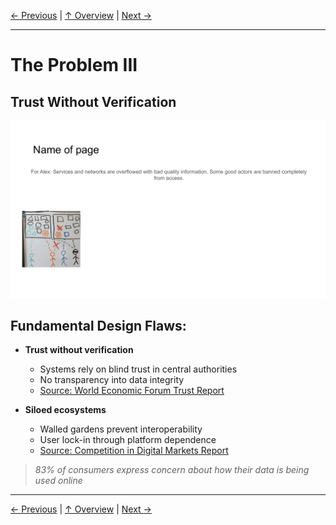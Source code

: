 [← Previous](slide03.md) | [↑ Overview](../README.md) | [Next →](slide05.md)

---

# The Problem III

## Trust Without Verification

![The Problem III](../images/slide4.png)


## Fundamental Design Flaws:

- **Trust without verification**
  - Systems rely on blind trust in central authorities
  - No transparency into data integrity
  - [Source: World Economic Forum Trust Report](https://www.weforum.org/reports/digital-trust-insight-report/)

- **Siloed ecosystems**
  - Walled gardens prevent interoperability
  - User lock-in through platform dependence
  - [Source: Competition in Digital Markets Report](https://judiciary.house.gov/uploadedfiles/competition_in_digital_markets.pdf)

> *83% of consumers express concern about how their data is being used online*



---

[← Previous](slide03.md) | [↑ Overview](../README.md) | [Next →](slide05.md)

